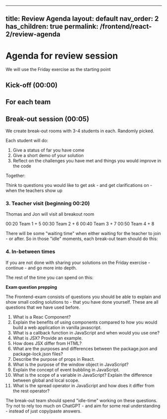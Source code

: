 ---

title: Review Agenda
layout: default
nav_order: 2
has_children: true
permalink: /frontend/react-2/review-agenda
--

# Agenda for review session

We will use the Friday exercise as the starting point

## Kick-off (00:00)

## For each team

## Break-out session (00:05)

We create break-out rooms with 3-4 students in each. Randomly picked.

Each student will do:

1. Give a status of far you have come
2. Give a short demo of your solution
3. Reflect on the challenges you have met and things you would improve in the code

Together:

Think to questions you would like to get ask - and get clarifications on - when the teachers show up

### 3. Teacher visit (beginning 00:20)

Thomas and Jon will visit all breakout room

00:20 Team 1 + 5
00:30 Team 2 + 6
00:40 Team 3 + 7
00:50 Team 4 + 8

There will be some "waiting time" when either waiting for the teacher to join - or after. So in those "idle" moments, each break-out team should do this:

### 4. In-between times

If you are not done with sharing your solutions on the Friday exercise - continue - and go more into depth.

The rest of the time you can spend on this:

**Exam question prepping**

The Frontend-exam consists of questions you should be able to explain and show small coding solutions to - that you have done yourself. These are all questions that we have used before.

1. What is a Reac Component?
2. Explain the benefits of using components compared to how you would build a web application in
vanilla javascript.
3. What is a callback function in JavaScript and when would you use one?
4. What is JSX? Provide an example.
5. How does JSX differ from HTML?
6. What are the purposes and differences between the package.json and package-lock.json files?
7. Describe the purpose of props in React.
8. What is the purpose of the window object in JavaScript?
9. Explain the concept of event bubbling in JavaScript.
10. What is the scope of a variable in JavaScript? Explain the difference between global and local scope.
11. What is the spread operator in JavaScript and how does it differ from the rest operator?

The break-out team should spend "idle-time" working on these questions. Try not to rely too much on ChatGPT - and aim for some real understanding - instead of just copy/paste answers.
